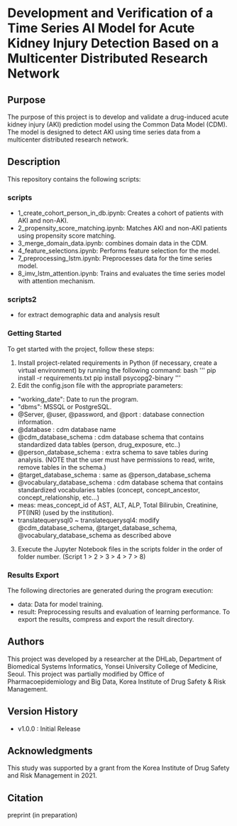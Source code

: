 # Development and Verification of a Time Series AI Model for Acute Kidney Injury Detection Based on a Multicenter Distributed Research Network

## Purpose
The purpose of this project is to develop and validate a drug-induced acute kidney injury (AKI) prediction model using the Common Data Model (CDM). The model is designed to detect AKI using time series data from a multicenter distributed research network.

## Description
This repository contains the following scripts:

### scripts
- 1_create_cohort_person_in_db.ipynb: Creates a cohort of patients with AKI and non-AKI.
- 2_propensity_score_matching.ipynb: Matches AKI and non-AKI patients using propensity score matching.
- 3_merge_domain_data.ipynb: combines domain data in the CDM.
- 4_feature_selections.ipynb: Performs feature selection for the model.
- 7_preprocessing_lstm.ipynb: Preprocesses data for the time series model.
- 8_imv_lstm_attention.ipynb: Trains and evaluates the time series model with attention mechanism.

### scripts2
- for extract demographic data and analysis result

### Getting Started

To get started with the project, follow these steps:

1. Install project-related requirements in Python (if necessary, create a virtual environment) by running the following command:
bash
'''
pip install -r requirements.txt
pip install psycopg2-binary
'''
2. Edit the config.json file with the appropriate parameters:
- "working_date": Date to run the program.
- "dbms": MSSQL or PostgreSQL.
- @Server, @user, @password, and @port : database connection information.
- @database : cdm database name
- @cdm_database_schema : cdm database schema that contains standardized data tables (person, drug_exposure, etc..)
- @person_database_schema : extra schema to save tables during analysis. (NOTE that the user must have permissions to read, write, remove tables in the schema.)
- @target_database_schema : same as @person_database_schema
- @vocabulary_database_schema : cdm database schema that contains standardized vocabularies tables (concept, concept_ancestor, concept_relationship, etc...)
- meas: meas_concept_id of AST, ALT, ALP, Total Bilirubin, Creatinine, PT(INR) (used by the institution).
- translatequerysql0 ~ translatequerysql4: modify @cdm_database_schema, @target_database_schema, @vocabulary_database_schema as described above

3. Execute the Jupyter Notebook files in the scripts folder in the order of folder number. (Script 1 > 2 > 3 > 4 > 7 > 8)

### Results Export
The following directories are generated during the program execution:

- data: Data for model training.
- result: Preprocessing results and evaluation of learning performance.
To export the results, compress and export the result directory.

## Authors
This project was developed by a researcher at the DHLab, Department of Biomedical Systems Informatics, Yonsei University College of Medicine, Seoul.
This project was partially modified by Office of Pharmacoepidemiology and Big Data, Korea Institute of Drug Safety & Risk Management.

## Version History
- v1.0.0 : Initial Release

## Acknowledgments
This study was supported by a grant from the Korea Institute of Drug Safety and Risk Management in 2021.

## Citation
preprint (in preparation)
